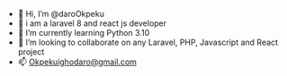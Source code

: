 - 👋 Hi, I’m @daroOkpeku
- 👀 i am a laravel 8 and react js developer
- 🌱 I’m currently learning Python 3.10
- 💞️ I’m looking to collaborate on any Laravel, PHP, Javascript and React project
- 📫 Okpekuighodaro@gmail.com

<!---
daroOkpeku/daroOkpeku is a ✨ special ✨ repository because its `README.md` (this file) appears on your GitHub profile.
You can click the Preview link to take a look at your changes.
--->
